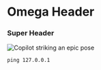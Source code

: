 # Omega Header
### Super Header

![Copilot striking an epic pose](https://github.githubassets.com/images/modules/site/copilot/copilot.png)

```
ping 127.0.0.1
```
